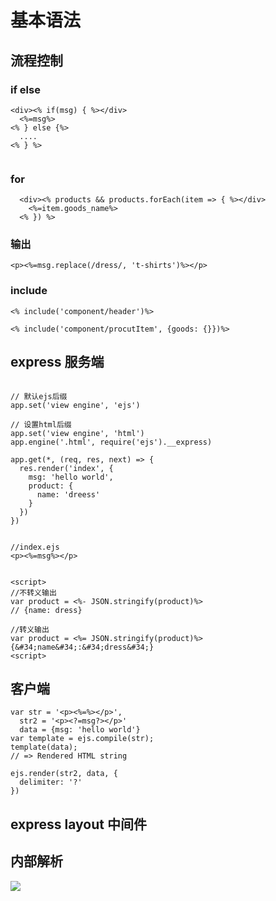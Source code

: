 # 基本语法

## 流程控制
### if else
```
<div><% if(msg) { %></div>
  <%=msg%>
<% } else {%>
  ....
<% } %>


```
### for
```
  <div><% products && products.forEach(item => { %></div>
    <%=item.goods_name%>
  <% }) %>
```
### 输出
```
<p><%=msg.replace(/dress/, 't-shirts')%></p>
```
### include

```
<% include('component/header')%>

<% include('component/procutItem', {goods: {}})%>
```

## express 服务端

```

// 默认ejs后缀
app.set('view engine', 'ejs')

// 设置html后缀
app.set('view engine', 'html')
app.engine('.html', require('ejs').__express)

app.get(*, (req, res, next) => {
  res.render('index', {
    msg: 'hello world',
    product: {
      name: 'dreess'
    }
  })
})


//index.ejs 
<p><%=msg%></p>


<script>
//不转义输出
var product = <%- JSON.stringify(product)%>
// {name: dress}

//转义输出
var product = <%= JSON.stringify(product)%>
{&#34;name&#34;:&#34;dress&#34;}
<script>

```

## 客户端

```
var str = '<p><%=%></p>',
  str2 = '<p><?=msg?></p>'
  data = {msg: 'hello world'}
var template = ejs.compile(str);
template(data);
// => Rendered HTML string

ejs.render(str2, data, {
  delimiter: '?'
})

```
## express layout 中间件


## 内部解析

![](https://www.processon.com/chart_image/58c21723e4b070abda0cc819.png)